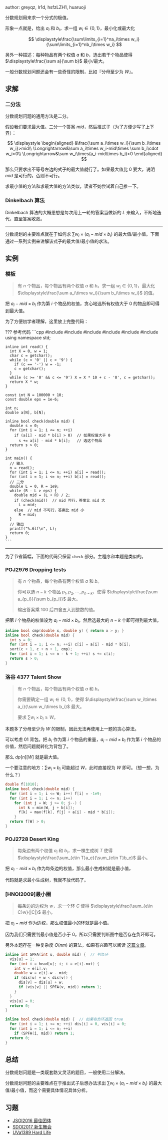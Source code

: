 author: greyqz, Ir1d, hsfzLZH1, huaruoji

分数规划用来求一个分式的极值。

形象一点就是，给出 $a_i$ 和 $b_i$，求一组 $w_i\in\{0,1\}$，最小化或最大化

$$
\displaystyle\frac{\sum\limits_{i=1}^na_i\times w_i}{\sum\limits_{i=1}^nb_i\times w_i}
$$

另外一种描述：每种物品有两个权值 $a$ 和 $b$，选出若干个物品使得 $\displaystyle\frac{\sum a}{\sum b}$ 最小/最大。

一般分数规划问题还会有一些奇怪的限制，比如『分母至少为 $W$』。

## 求解

### 二分法

分数规划问题的通用方法是二分。

假设我们要求最大值。二分一个答案 $mid$，然后推式子（为了方便少写了上下界）：

$$
\displaystyle
\begin{aligned}
&\frac{\sum a_i\times w_i}{\sum b_i\times w_i}>mid\\
\Longrightarrow&\sum a_i\times w_i-mid\times \sum b_i\cdot w_i>0\\
\Longrightarrow&\sum w_i\times(a_i-mid\times b_i)>0
\end{aligned}
$$

那么只要求出不等号左边的式子的最大值就行了。如果最大值比 $0$ 要大，说明 $mid$ 是可行的，否则不可行。

求最小值的方法和求最大值的方法类似，读者不妨尝试着自己推一下。

### Dinkelbach 算法

Dinkelbach 算法的大概思想是每次用上一轮的答案当做新的 $L$ 来输入，不断地迭代，直至答案收敛。

* * *

分数规划的主要难点就在于如何求 $\displaystyle \sum w_i\times(a_i-mid\times b_i)$ 的最大值/最小值。下面通过一系列实例来讲解该式子的最大值/最小值的求法。

## 实例

### 模板

> 有 $n$ 个物品，每个物品有两个权值 $a$ 和 $b$。求一组 $w_i\in\{0,1\}$，最大化 $\displaystyle\frac{\sum a_i\times w_i}{\sum b_i\times w_i}$ 的值。

把 $a_i-mid\times b_i$ 作为第 $i$ 个物品的权值，贪心地选所有权值大于 $0$ 的物品即可得到最大值。

为了方便初学者理解，这里放上完整代码：

??? 参考代码
    ```cpp
    #include <algorithm>
    #include <cmath>
    #include <cstdio>
    #include <cstdlib>
    #include <cstring>
    #include <iostream>
    using namespace std;
    
    inline int read() {
      int X = 0, w = 1;
      char c = getchar();
      while (c < '0' || c > '9') {
        if (c == '-') w = -1;
        c = getchar();
      }
      while (c >= '0' && c <= '9') X = X * 10 + c - '0', c = getchar();
      return X * w;
    }
    
    const int N = 100000 + 10;
    const double eps = 1e-6;
    
    int n;
    double a[N], b[N];
    
    inline bool check(double mid) {
      double s = 0;
      for (int i = 1; i <= n; ++i)
        if (a[i] - mid * b[i] > 0)  // 如果权值大于 0
          s += a[i] - mid * b[i];   // 选这个物品
      return s > 0;
    }
    
    int main() {
      // 输入
      n = read();
      for (int i = 1; i <= n; ++i) a[i] = read();
      for (int i = 1; i <= n; ++i) b[i] = read();
      // 二分
      double L = 0, R = 1e9;
      while (R - L > eps) {
        double mid = (L + R) / 2;
        if (check(mid))  // mid 可行，答案比 mid 大
          L = mid;
        else  // mid 不可行，答案比 mid 小
          R = mid;
      }
      // 输出
      printf("%.6lf\n", L);
      return 0;
    }
    ```

* * *

为了节省篇幅，下面的代码只保留 `check` 部分。主程序和本题是类似的。

### POJ2976 Dropping tests

> 有 $n$ 个物品，每个物品有两个权值 $a$ 和 $b$。
>
> 你可以选 $n-k$ 个物品 $p_1,p_2,\cdots,p_{n-k}$，使得 $\displaystyle\frac{\sum a_{p_i}}{\sum b_{p_i}}$ 最大。
>
> 输出答案乘 $100$ 后四舍五入到整数的值。

把第 $i$ 个物品的权值设为 $a_i-mid\times b_i$，然后选最大的 $n-k$ 个即可得到最大值。

```cpp
inline bool cmp(double x, double y) { return x > y; }
inline bool check(double mid) {
  int s = 0;
  for (int i = 1; i <= n; ++i) c[i] = a[i] - mid * b[i];
  sort(c + 1, c + n + 1, cmp);
  for (int i = 1; i <= n - k + 1; ++i) s += c[i];
  return s > 0;
}
```

### 洛谷 4377 Talent Show

> 有 $n$ 个物品，每个物品有两个权值 $a$ 和 $b$。
>
> 你需要确定一组 $w_i\in\{0,1\}$，使得 $\displaystyle\frac{\sum w_i\times a_i}{\sum w_i\times b_i}$ 最大。
>
> 要求 $\displaystyle\sum w_i\times b_i \geq W$。

本题多了分母至少为 $W$ 的限制，因此无法再使用上一题的贪心算法。

可以考虑 01 背包。把 $b_i$ 作为第 $i$ 个物品的重量，$a_i-mid\times b_i$ 作为第 $i$ 个物品的价值，然后问题就转化为背包了。

那么 $dp[n][W]$ 就是最大值。

一个要注意的地方：$\sum w_i\times b_i$ 可能超过 $W$，此时直接视为 $W$ 即可。（想一想，为什么？）

```cpp
double f[1010];
inline bool check(double mid) {
  for (int i = 1; i <= W; i++) f[i] = -1e9;
  for (int i = 1; i <= n; i++)
    for (int j = W; j >= 0; j--) {
      int k = min(W, j + b[i]);
      f[k] = max(f[k], f[j] + a[i] - mid * b[i]);
    }
  return f[W] > 0;
}
```

### POJ2728 Desert King

> 每条边有两个权值 $a_i$ 和 $b_i$，求一棵生成树 $T$ 使得 $\displaystyle\frac{\sum_{e\in T}a_e}{\sum_{e\in T}b_e}$ 最小。

把 $a_i-mid\times b_i$ 作为每条边的权值，那么最小生成树就是最小值，

代码就是求最小生成树，我就不放代码了。

### [HNOI2009]最小圈

> 每条边的边权为 $w$，求一个环 $C$ 使得 $\displaystyle\frac{\sum_{e\in C}w}{|C|}$ 最小。

把 $a_i-mid$ 作为边权，那么权值最小的环就是最小值。

因为我们只需要判最小值是否小于 $0$，所以只需要判断图中是否存在负环即可。

另外本题存在一种复杂度 $O(nm)$ 的算法，如果有兴趣可以阅读 [这篇文章](https://www.cnblogs.com/y-clever/p/7043553.html)。

```cpp
inline int SPFA(int u, double mid) {  // 判负环
  vis[u] = 1;
  for (int i = head[u]; i; i = e[i].nxt) {
    int v = e[i].v;
    double w = e[i].w - mid;
    if (dis[u] + w < dis[v]) {
      dis[v] = dis[u] + w;
      if (vis[v] || SPFA(v, mid)) return 1;
    }
  }
  vis[u] = 0;
  return 0;
}

inline bool check(double mid) {  // 如果有负环返回 true
  for (int i = 1; i <= n; ++i) dis[i] = 0, vis[i] = 0;
  for (int i = 1; i <= n; ++i)
    if (SPFA(i, mid)) return 1;
  return 0;
}
```

## 总结

分数规划问题是一类既套路又灵活的题目，一般使用二分解决。

分数规划问题的主要难点在于推出式子后想办法求出 $\displaystyle\sum w_i\times(a_i-mid\times b_i)$ 的最大值/最小值，而这个需要具体情况具体分析。

## 习题

- [JSOI2016 最佳团体](https://loj.ac/problem/2071)
- [SDOI2017 新生舞会](https://loj.ac/problem/2003)
- [UVa1389 Hard Life](https://www.luogu.com.cn/problem/UVA1389)
